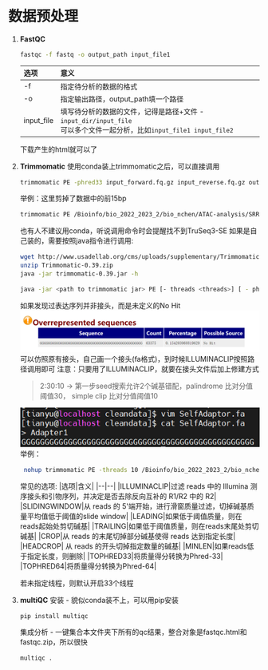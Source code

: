 # 数据预处理

1. __FastQC__
    ```sh
    fastqc -f fastq -o output_path input_file1
    ```
    |选项|意义|
    |---|---|
    |-f|指定待分析的数据的格式|
    |-o|指定输出路径，output_path填一个路径|
    |input_file|填写待分析的数据的文件，记得是路径+文件 - `input_dir/input_file`<br>可以多个文件一起分析，比如`input_file1 input_file2`|
    
    
    下载产生的html就可以了
    <br>
2. __Trimmomatic__
   使用conda装上trimmomatic之后，可以直接调用
   ```sh
   trimmomatic PE -phred33 input_forward.fq.gz input_reverse.fq.gz output_forward_paired.fq.gz output_forward_unpaired.fq.gz output_reverse_paired.fq.gz output_reverse_unpaired.fq.gz ILLUMINACLIP:TruSeq3-PE.fa:2:30:10 LEADING:3 TRAILING:3 SLIDINGWINDOW:4:15 MINLEN:36
   ```
   举例：这里剪掉了数据中的前15bp
   ```sh
   trimmomatic PE /Bioinfo/bio_2022_2023_2/bio_nchen/ATAC-analysis/SRR23404191_1.fastq.gz /Bioinfo/bio_2022_2023_2/bio_nchen/ATAC-analysis/SRR23404191_2.fastq.gz SRR23404191_1_pair.fastq.gz SRR23404191_1_unpair.fastq.gz SRR23404191_2_pair.fastq.gz SRR23404191_2_unpair.fastq.gz HEADCROP:15
   ```
   也有人不建议用conda，听说调用命令时会提醒找不到TruSeq3-SE
   如果是自己装的，需要按照java指令进行调用:
   ```sh
   wget http://www.usadellab.org/cms/uploads/supplementary/Trimmomatic/Trimmomatic-0.39.zip
   unzip Trimmomatic-0.39.zip
   java -jar trimmomatic-0.39.jar -h
   ```
   ```sh
   java -jar <path to trimmomatic jar> PE [- threads <threads>] [ - phred33| - phred64] [-trimlog <1ogFile>] input_forward.fq.gz input_reverse.fq.gz output_forward_paired.fq.gz output_forward_unpaired.fq.gz output_reverse_paired.fq.gz output_reverse_unpaired.fq.gz ILLUMINACLIP:TruSeq3-PE.fa:2:30:10 LEADING:3 TRAILING:3 SLIDINGWINDOW:4:15 MINLEN:36
   ```
   如果发现过表达序列并非接头，而是未定义的No Hit
   ![](./img/2023-02-24-15-22-14.png)
   可以仿照原有接头，自己画一个接头(fa格式)，到时候ILLUMINACLIP按照路径调用即可
   注意：只要用了ILLUMINACLIP，就要在接头文件后加上修建方式
    > 2:30:10 -> 第一步seed搜索允许2个碱基错配，palindrome 比对分值阈值30， simple clip 比对分值阈值10

   ![](./img/2023-02-24-15-23-17.png)
   举例：
   ```sh
    nohup trimmomatic PE -threads 10 /Bioinfo/bio_2022_2023_2/bio_nchen/ATAC-analysis/SRR23404191_1.fastq.gz /Bioinfo/bio_2022_2023_2/bio_nchen/ATAC-analysis/SRR23404191_2.fastq.gz SRR23404191_1_pair.fastq.gz SRR23404191_1_unpair.fastq.gz SRR23404191_2_pair.fastq.gz SRR23404191_2_unpair.fastq.gz HEADCROP:15 ILLUMINACLIP:./SelfAdaptor.fa:2:30:10 MINLEN:30 &
   ```  
   常见的选项:
    |选项|含义|
    |--|--|
    |ILLUMINACLIP|过滤 reads 中的 Illumina 测序接头和引物序列，并决定是否去除反向互补的 R1/R2 中的 R2|
    |SLIDINGWINDOW|从 reads 的 5'端开始，进行滑窗质量过滤，切掉碱基质量平均值低于阈值的slide window|
    |LEADING|如果低于阈值质量，则在reads起始处剪切碱基|
    |TRAILING|如果低于阈值质量，则在reads末尾处剪切碱基|
    |CROP|从 reads 的末尾切掉部分碱基使得 reads 达到指定长度|
    |HEADCROP| 从 reads 的开头切掉指定数量的碱基|
    |MINLEN|如果reads低于指定长度，则删除|
    |TOPHRED33|将质量得分转换为Phred-33|
    |TOPHRED64|将质量得分转换为Phred-64|
    
    
    若未指定线程，则默认开启33个线程

3. __multiQC__
  安装 - 貌似conda装不上，可以用pip安装
   ```sh
   pip install multiqc
   ```
    集成分析 - 一键集合本文件夹下所有的qc结果，整合对象是fastqc.html和fastqc.zip，所以很快
    ```sh
    multiqc .
    ```

